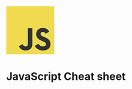<div class="sdcs-header">
  <img src="/assets/images/javascript-logo.png">
</div>

# JavaScript Cheat sheet
